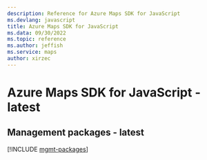 ```yaml
---
description: Reference for Azure Maps SDK for JavaScript
ms.devlang: javascript
title: Azure Maps SDK for JavaScript
ms.data: 09/30/2022
ms.topic: reference
ms.author: jeffish
ms.service: maps
author: xirzec
---
```

# Azure Maps SDK for JavaScript - latest

## Management packages - latest
[!INCLUDE [mgmt-packages](maps-mgmt-index.md)]